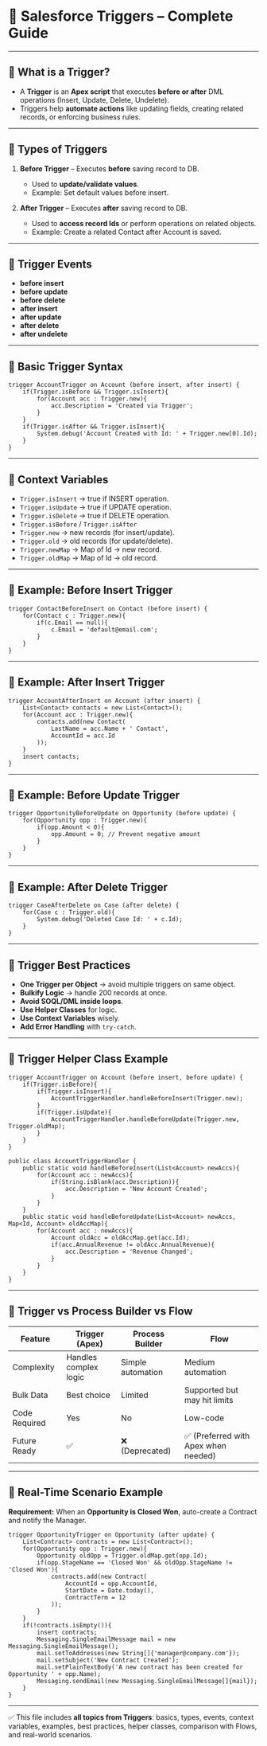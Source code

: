 # 📘 Salesforce Triggers – Complete Guide

---

## 🔹 What is a Trigger?
- A **Trigger** is an **Apex script** that executes **before or after** DML operations (Insert, Update, Delete, Undelete).  
- Triggers help **automate actions** like updating fields, creating related records, or enforcing business rules.  

---

## 🔹 Types of Triggers
1. **Before Trigger** – Executes **before** saving record to DB.  
   - Used to **update/validate values**.  
   - Example: Set default values before insert.  

2. **After Trigger** – Executes **after** saving record to DB.  
   - Used to **access record Ids** or perform operations on related objects.  
   - Example: Create a related Contact after Account is saved.  

---

## 🔹 Trigger Events
- **before insert**  
- **before update**  
- **before delete**  
- **after insert**  
- **after update**  
- **after delete**  
- **after undelete**  

---

## 🔹 Basic Trigger Syntax
```apex
trigger AccountTrigger on Account (before insert, after insert) {
    if(Trigger.isBefore && Trigger.isInsert){
        for(Account acc : Trigger.new){
            acc.Description = 'Created via Trigger';
        }
    }
    if(Trigger.isAfter && Trigger.isInsert){
        System.debug('Account Created with Id: ' + Trigger.new[0].Id);
    }
}
```

---

## 🔹 Context Variables
- `Trigger.isInsert` → true if INSERT operation.  
- `Trigger.isUpdate` → true if UPDATE operation.  
- `Trigger.isDelete` → true if DELETE operation.  
- `Trigger.isBefore` / `Trigger.isAfter`  
- `Trigger.new` → new records (for insert/update).  
- `Trigger.old` → old records (for update/delete).  
- `Trigger.newMap` → Map of Id → new record.  
- `Trigger.oldMap` → Map of Id → old record.  

---

## 🔹 Example: Before Insert Trigger
```apex
trigger ContactBeforeInsert on Contact (before insert) {
    for(Contact c : Trigger.new){
        if(c.Email == null){
            c.Email = 'default@email.com';
        }
    }
}
```

---

## 🔹 Example: After Insert Trigger
```apex
trigger AccountAfterInsert on Account (after insert) {
    List<Contact> contacts = new List<Contact>();
    for(Account acc : Trigger.new){
        contacts.add(new Contact(
            LastName = acc.Name + ' Contact',
            AccountId = acc.Id
        ));
    }
    insert contacts;
}
```

---

## 🔹 Example: Before Update Trigger
```apex
trigger OpportunityBeforeUpdate on Opportunity (before update) {
    for(Opportunity opp : Trigger.new){
        if(opp.Amount < 0){
            opp.Amount = 0; // Prevent negative amount
        }
    }
}
```

---

## 🔹 Example: After Delete Trigger
```apex
trigger CaseAfterDelete on Case (after delete) {
    for(Case c : Trigger.old){
        System.debug('Deleted Case Id: ' + c.Id);
    }
}
```

---

## 🔹 Trigger Best Practices
- **One Trigger per Object** → avoid multiple triggers on same object.  
- **Bulkify Logic** → handle 200 records at once.  
- **Avoid SOQL/DML inside loops**.  
- **Use Helper Classes** for logic.  
- **Use Context Variables** wisely.  
- **Add Error Handling** with `try-catch`.  

---

## 🔹 Trigger Helper Class Example
```apex
trigger AccountTrigger on Account (before insert, before update) {
    if(Trigger.isBefore){
        if(Trigger.isInsert){
            AccountTriggerHandler.handleBeforeInsert(Trigger.new);
        }
        if(Trigger.isUpdate){
            AccountTriggerHandler.handleBeforeUpdate(Trigger.new, Trigger.oldMap);
        }
    }
}

public class AccountTriggerHandler {
    public static void handleBeforeInsert(List<Account> newAccs){
        for(Account acc : newAccs){
            if(String.isBlank(acc.Description)){
                acc.Description = 'New Account Created';
            }
        }
    }
    public static void handleBeforeUpdate(List<Account> newAccs, Map<Id, Account> oldAccMap){
        for(Account acc : newAccs){
            Account oldAcc = oldAccMap.get(acc.Id);
            if(acc.AnnualRevenue != oldAcc.AnnualRevenue){
                acc.Description = 'Revenue Changed';
            }
        }
    }
}
```

---

## 🔹 Trigger vs Process Builder vs Flow
| Feature        | Trigger (Apex)  | Process Builder  | Flow  |
|----------------|-----------------|------------------|------|
| Complexity     | Handles complex logic | Simple automation | Medium automation |
| Bulk Data      | Best choice     | Limited          | Supported but may hit limits |
| Code Required  | Yes             | No               | Low-code |
| Future Ready   | ✅ | ❌ (Deprecated) | ✅ (Preferred with Apex when needed) |

---

## 🔹 Real-Time Scenario Example
**Requirement:** When an **Opportunity is Closed Won**, auto-create a Contract and notify the Manager.  

```apex
trigger OpportunityTrigger on Opportunity (after update) {
    List<Contract> contracts = new List<Contract>();
    for(Opportunity opp : Trigger.new){
        Opportunity oldOpp = Trigger.oldMap.get(opp.Id);
        if(opp.StageName == 'Closed Won' && oldOpp.StageName != 'Closed Won'){
            contracts.add(new Contract(
                AccountId = opp.AccountId,
                StartDate = Date.today(),
                ContractTerm = 12
            ));
        }
    }
    if(!contracts.isEmpty()){
        insert contracts;
        Messaging.SingleEmailMessage mail = new Messaging.SingleEmailMessage();
        mail.setToAddresses(new String[]{'manager@company.com'});
        mail.setSubject('New Contract Created');
        mail.setPlainTextBody('A new contract has been created for Opportunity ' + opp.Name);
        Messaging.sendEmail(new Messaging.SingleEmailMessage[]{mail});
    }
}
```

---

✅ This file includes **all topics from Triggers**: basics, types, events, context variables, examples, best practices, helper classes, comparison with Flows, and real-world scenarios.  
